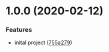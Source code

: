 # 1.0.0 (2020-02-12)


### Features

* inital project ([755a279](https://github.com/ysfaran/react-fluent-form/commit/755a279102304fce4951e50fe7ce07010a39060a))
